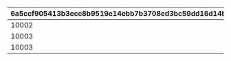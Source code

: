|6a5ccf905413b3ecc8b9519e14ebb7b3708ed3bc59dd16d14bd17fea4e4cb413|27de1d308d6c164f4ff815660ed098e0ae720b8854f9dcaea4a7f08c8ae2e99a|
| --- | --- |
|10002|10001|
|10003|10002|
|10003|10003|